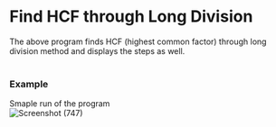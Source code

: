 # Find HCF through Long Division
The above program finds HCF (highest common factor) through long division method and displays the steps as well.
<br>
<br>

### Example
Smaple run of the program<br>
![Screenshot (747)](https://user-images.githubusercontent.com/30381993/174539305-8f71566a-a8da-41fe-afd7-18388abc5f54.png)
